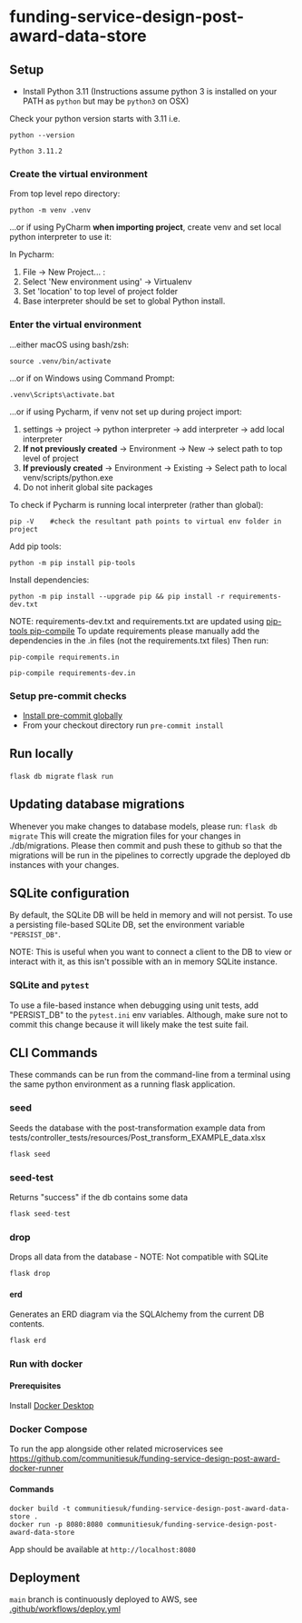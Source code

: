 # funding-service-design-post-award-data-store


## Setup
* Install Python 3.11
(Instructions assume python 3 is installed on your PATH as `python` but may be `python3` on OSX)

Check your python version starts with 3.11 i.e.
```
python --version

Python 3.11.2
```

### Create the virtual environment

From top level repo directory:

```
python -m venv .venv
```

...or if using PyCharm **when importing project**, create venv and set local python interpreter to use it:

In Pycharm:
1) File -> New Project... :
2) Select 'New environment using' -> Virtualenv
3) Set 'location' to top level of project folder
4) Base interpreter should be set to global Python install.


### Enter the virtual environment

...either macOS using bash/zsh:

    source .venv/bin/activate

...or if on Windows using Command Prompt:

    .venv\Scripts\activate.bat

...or if using Pycharm, if venv not set up during project import:

1) settings -> project -> python interpreter -> add interpreter -> add local interpreter
2) **If not previously created** -> Environment -> New -> select path to top level of project
3) **If previously created** -> Environment -> Existing -> Select path to local venv/scripts/python.exe
4) Do not inherit global site packages

To check if Pycharm is running local interpreter (rather than global):

    pip -V    #check the resultant path points to virtual env folder in project

Add pip tools:
```
python -m pip install pip-tools
```

Install dependencies:
```
python -m pip install --upgrade pip && pip install -r requirements-dev.txt
```
NOTE: requirements-dev.txt and requirements.txt are updated using [pip-tools pip-compile](https://github.com/jazzband/pip-tools)
To update requirements please manually add the dependencies in the .in files (not the requirements.txt files)
Then run:

    pip-compile requirements.in

    pip-compile requirements-dev.in

### Setup pre-commit checks

* [Install pre-commit globally](https://pre-commit.com/#installation)
* From your checkout directory run `pre-commit install`

## Run locally
`flask db migrate`
`flask run`

## Updating database migrations
Whenever you make changes to database models, please run:
`flask db migrate`
This will create the migration files for your changes in ./db/migrations. Please then commit and push these to github so that the migrations will be run in the pipelines to correctly upgrade the deployed db instances with your changes.

## SQLite configuration

By default, the SQLite DB will be held in memory and will not persist. To use a persisting file-based SQLite DB, set the
 environment variable `"PERSIST_DB"`.

NOTE: This is useful when you want to connect a client to the DB to view or interact with it, as this isn't possible
with an in memory SQLite instance.

### SQLite and `pytest`
To use a file-based instance when debugging using unit tests, add "PERSIST_DB" to the `pytest.ini` env variables.
Although, make sure not to commit this change because it will likely make the test suite fail.


## CLI Commands

These commands can be run from the command-line from a terminal using the same python environment as a running flask application.

### seed
Seeds the database with the post-transformation example data from tests/controller_tests/resources/Post_transform_EXAMPLE_data.xlsx

```python
flask seed
```

### seed-test
Returns "success" if the db contains some data

```python
flask seed-test
```

### drop
Drops all data from the database - NOTE: Not compatible with SQLite

```python
flask drop
```

#### erd
Generates an ERD diagram via the SQLAlchemy from the current DB contents.

```python
flask erd
```

### Run with docker
#### Prerequisites
Install [Docker Desktop](https://www.docker.com/products/docker-desktop/)

### Docker Compose
To run the app alongside other related microservices see https://github.com/communitiesuk/funding-service-design-post-award-docker-runner

#### Commands
```
docker build -t communitiesuk/funding-service-design-post-award-data-store .
docker run -p 8080:8080 communitiesuk/funding-service-design-post-award-data-store
```
App should be available at `http://localhost:8080`

## Deployment
`main` branch is continuously deployed to AWS, see [.github/workflows/deploy.yml](.github/workflows/deploy.yml)
